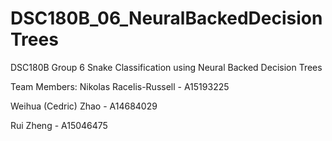 # DSC180B_06_NeuralBackedDecisionTrees
DSC180B Group 6 Snake Classification using Neural Backed Decision Trees

Team Members:
Nikolas Racelis-Russell - A15193225

Weihua (Cedric) Zhao - A14684029 

Rui Zheng - A15046475
